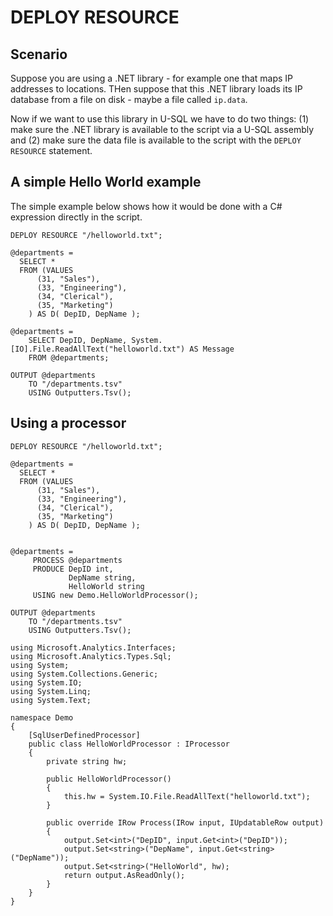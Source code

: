 # DEPLOY RESOURCE

## Scenario

Suppose you are using a .NET library - for example one that maps IP addresses to locations. THen suppose that this .NET library loads its IP database from a file on disk - maybe a file called `ip.data`.

Now if we want to use this library in U-SQL we have to do two things: (1) make sure the .NET library is available to the script via a U-SQL assembly and (2) make sure the data file is available to the script with the `DEPLOY RESOURCE` statement.

## A simple Hello World example

The simple example below shows how it would be done with a C# expression directly in the script.

```
DEPLOY RESOURCE "/helloworld.txt";

@departments =
  SELECT * 
  FROM (VALUES
      (31, "Sales"),
      (33, "Engineering"),
      (34, "Clerical"),
      (35, "Marketing")
    ) AS D( DepID, DepName );

@departments =
    SELECT DepID, DepName, System.[IO].File.ReadAllText("helloworld.txt") AS Message
    FROM @departments;

OUTPUT @departments 
    TO "/departments.tsv"
    USING Outputters.Tsv();
```

## Using a processor

```
DEPLOY RESOURCE "/helloworld.txt";

@departments =
  SELECT * 
  FROM (VALUES
      (31, "Sales"),
      (33, "Engineering"),
      (34, "Clerical"),
      (35, "Marketing")
    ) AS D( DepID, DepName );


@departments =
     PROCESS @departments
     PRODUCE DepID int,
             DepName string,
             HelloWorld string
     USING new Demo.HelloWorldProcessor();

OUTPUT @departments 
    TO "/departments.tsv"
    USING Outputters.Tsv();
```

```
using Microsoft.Analytics.Interfaces;
using Microsoft.Analytics.Types.Sql;
using System;
using System.Collections.Generic;
using System.IO;
using System.Linq;
using System.Text;

namespace Demo
{
    [SqlUserDefinedProcessor]
    public class HelloWorldProcessor : IProcessor
    {
        private string hw;

        public HelloWorldProcessor()
        {
            this.hw = System.IO.File.ReadAllText("helloworld.txt");
        }

        public override IRow Process(IRow input, IUpdatableRow output)
        {
            output.Set<int>("DepID", input.Get<int>("DepID"));
            output.Set<string>("DepName", input.Get<string>("DepName"));
            output.Set<string>("HelloWorld", hw);
            return output.AsReadOnly();
        }
    }
}
```

